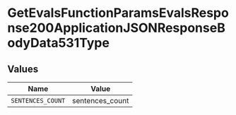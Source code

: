 # GetEvalsFunctionParamsEvalsResponse200ApplicationJSONResponseBodyData531Type


## Values

| Name              | Value             |
| ----------------- | ----------------- |
| `SENTENCES_COUNT` | sentences_count   |